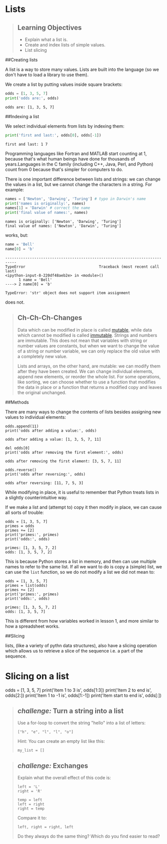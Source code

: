 
# Lists

> ## Learning Objectives
>
> *   Explain what a list is.
> *   Create and index lists of simple values.
> *   List slicing

##Creating lists

A list is a way to store many values.
Lists are built into the language (so we don't have to load a library to use them).

We create a list by putting values inside square brackets:

```python
odds = [1, 3, 5, 7]
print('odds are:', odds)
```
```
odds are: [1, 3, 5, 7]
```

##Indexing a list

We select individual elements from lists by indexing them:

```python
print('first and last:', odds[0], odds[-1])
```
```
first and last: 1 7
```

Programming languages like Fortran and MATLAB start counting at 1, because that's what human beings have done for thousands of years.Languages in the C family (including C++, Java, Perl, and Python) count from 0 because that's simpler for computers to do.


There is one important difference between lists and strings:
we can change the values in a list,
but we cannot change the characters in a string.
For example:

```python
names = ['Newton', 'Darwing', 'Turing'] # typo in Darwin's name
print('names is originally:', names)
names[1] = 'Darwin' # correct the name
print('final value of names:', names)
```
```
names is originally: ['Newton', 'Darwing', 'Turing']
final value of names: ['Newton', 'Darwin', 'Turing']
```

works, but:

```python
name = 'Bell'
name[0] = 'b'
```
```
---------------------------------------------------------------------------
TypeError                                 Traceback (most recent call last)
<ipython-input-8-220df48aeb2e> in <module>()
      1 name = 'Bell'
----> 2 name[0] = 'b'

TypeError: 'str' object does not support item assignment
```

does not.

> ## Ch-Ch-Ch-Changes
>
> Data which can be modified in place is called [mutable](reference.html#mutable),
> while data which cannot be modified is called [immutable](reference.html#immutable).
> Strings and numbers are immutable. This does not mean that variables with string or number values are constants,
> but when we want to change the value of a string or number variable, we can only replace the old value
> with a completely new value.
>
> Lists and arrays, on the other hand, are mutable: we can modify them after they have been created. We can
> change individual elements, append new elements, or reorder the whole list.  For some operations, like
> sorting, we can choose whether to use a function that modifies the data in place or a function that returns a
> modified copy and leaves the original unchanged.


##Methods

There are many ways to change the contents of lists besides assigning new values to
individual elements:

~~~ {.python}
odds.append(11)
print('odds after adding a value:', odds)
~~~
~~~ {.output}
odds after adding a value: [1, 3, 5, 7, 11]
~~~

~~~ {.python}
del odds[0]
print('odds after removing the first element:', odds)
~~~
~~~ {.output}
odds after removing the first element: [3, 5, 7, 11]
~~~

~~~ {.python}
odds.reverse()
print('odds after reversing:', odds)
~~~
~~~ {.output}
odds after reversing: [11, 7, 5, 3]
~~~

While modifying in place, it is useful to remember that Python treats lists in a slightly counterintuitive way.

If we make a list and (attempt to) copy it then modify in place, we can cause all sorts of trouble:

~~~ {.python}
odds = [1, 3, 5, 7]
primes = odds
primes += [2]
print('primes:', primes)
print('odds:', odds)
~~~
~~~ {.output}
primes: [1, 3, 5, 7, 2]
odds: [1, 3, 5, 7, 2]
~~~

This is because Python stores a list in memory, and then can use multiple names to refer to the same list.
If all we want to do is copy a (simple) list, we can use the `list` function, so we do not modify a list we did not mean to:

~~~ {.python}
odds = [1, 3, 5, 7]
primes = list(odds)
primes += [2]
print('primes:', primes)
print('odds:', odds)
~~~
~~~ {.output}
primes: [1, 3, 5, 7, 2]
odds: [1, 3, 5, 7]
~~~

This is different from how variables worked in lesson 1, and more similar to how a spreadsheet works.

##Slicing

lists, (like a variety of pythn data structures), also have a slicing operation which allows us to retrieve a slice of the sequence i.e. a part of the sequence.

# Slicing on a list #
odds = [1, 3, 5, 7]
print('Item 1 to 3 is', odds[1:3])
print('Item 2 to end is', odds[2:])
print('Item 1 to -1 is', odds[1:-1])
print('Item start to end is', odds[:])

> ## _challenge:_ Turn a string into a list
>
> Use a for-loop to convert the string "hello" into a list of letters:
>
> ~~~ {.python}
> ["h", "e", "l", "l", "o"]
> ~~~
> Hint: You can create an empty list like this:
>
> ~~~ {.python}
> my_list = []
> ~~~

> ## _challenge:_  Exchanges
>
> Explain what the overall effect of this code is:
>
> ~~~ {.python}
> left = 'L'
> right = 'R'
>
> temp = left
> left = right
> right = temp
> ~~~
>
> Compare it to:
>
> ~~~ {.python}
> left, right = right, left
> ~~~
>
> Do they always do the same thing?
> Which do you find easier to read?



